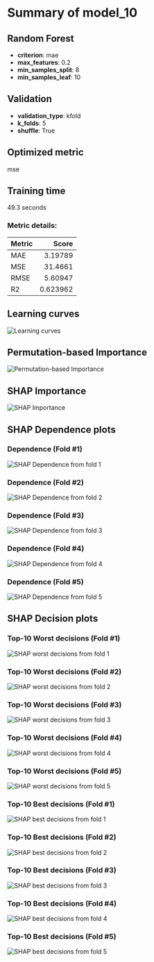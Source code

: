# Summary of model_10

## Random Forest
- **criterion**: mae
- **max_features**: 0.2
- **min_samples_split**: 8
- **min_samples_leaf**: 10

## Validation
 - **validation_type**: kfold
 - **k_folds**: 5
 - **shuffle**: True

## Optimized metric
mse

## Training time

49.3 seconds

### Metric details:
| Metric   |     Score |
|:---------|----------:|
| MAE      |  3.19789  |
| MSE      | 31.4661   |
| RMSE     |  5.60947  |
| R2       |  0.623962 |



## Learning curves
![Learning curves](learning_curves.png)

## Permutation-based Importance
![Permutation-based Importance](permutation_importance.png)

## SHAP Importance
![SHAP Importance](shap_importance.png)

## SHAP Dependence plots

### Dependence (Fold #1)
![SHAP Dependence from fold 1](learner_1_shap_dependence.png)
### Dependence (Fold #2)
![SHAP Dependence from fold 2](learner_2_shap_dependence.png)
### Dependence (Fold #3)
![SHAP Dependence from fold 3](learner_3_shap_dependence.png)
### Dependence (Fold #4)
![SHAP Dependence from fold 4](learner_4_shap_dependence.png)
### Dependence (Fold #5)
![SHAP Dependence from fold 5](learner_5_shap_dependence.png)

## SHAP Decision plots

### Top-10 Worst decisions (Fold #1)
![SHAP worst decisions from fold 1](learner_1_shap_worst_decisions.png)
### Top-10 Worst decisions (Fold #2)
![SHAP worst decisions from fold 2](learner_2_shap_worst_decisions.png)
### Top-10 Worst decisions (Fold #3)
![SHAP worst decisions from fold 3](learner_3_shap_worst_decisions.png)
### Top-10 Worst decisions (Fold #4)
![SHAP worst decisions from fold 4](learner_4_shap_worst_decisions.png)
### Top-10 Worst decisions (Fold #5)
![SHAP worst decisions from fold 5](learner_5_shap_worst_decisions.png)
### Top-10 Best decisions (Fold #1)
![SHAP best decisions from fold 1](learner_1_shap_best_decisions.png)
### Top-10 Best decisions (Fold #2)
![SHAP best decisions from fold 2](learner_2_shap_best_decisions.png)
### Top-10 Best decisions (Fold #3)
![SHAP best decisions from fold 3](learner_3_shap_best_decisions.png)
### Top-10 Best decisions (Fold #4)
![SHAP best decisions from fold 4](learner_4_shap_best_decisions.png)
### Top-10 Best decisions (Fold #5)
![SHAP best decisions from fold 5](learner_5_shap_best_decisions.png)